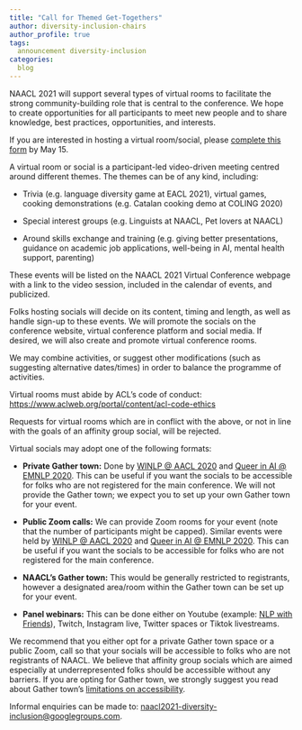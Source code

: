 ```yaml
---
title: "Call for Themed Get-Togethers"
author: diversity-inclusion-chairs
author_profile: true
tags:
  announcement diversity-inclusion
categories:
  blog
---
```


NAACL 2021 will support several types of virtual rooms to facilitate the strong community-building role that is central to the conference. We hope to create opportunities for all participants to meet new people and to share knowledge, best practices, opportunities, and interests. 

If you are interested in hosting a virtual room/social, please [complete this form](https://forms.office.com/r/SDB3eJTPmw) by May 15.

A virtual room or social is a participant-led video-driven meeting centred around different themes. The themes can be of any kind, including:

*   Trivia (e.g. language diversity game at EACL 2021), virtual games, cooking demonstrations (e.g. Catalan cooking demo at COLING 2020)

*   Special interest groups (e.g. Linguists at NAACL, Pet lovers at NAACL)

*   Around skills exchange and training (e.g. giving better presentations, guidance on academic job applications, well-being in AI, mental health support, parenting)

These events will be listed on the NAACL 2021 Virtual Conference webpage with a link to the video session, included in the calendar of events, and publicized. 

Folks hosting socials will decide on its content, timing and length, as well as handle sign-up to these events. We  will promote the socials on the conference website, virtual conference platform and social media. If desired, we will also create and promote virtual conference rooms.

We may combine activities, or suggest other modifications (such as suggesting alternative dates/times) in order to balance the programme of activities.

Virtual rooms must abide by ACL’s code of conduct: <https://www.aclweb.org/portal/content/acl-code-ethics>

Requests for virtual rooms which are in conflict with the above, or not in line with the goals of an affinity group social, will be rejected.

Virtual socials may adopt one of the following formats:

*   **Private Gather town:** Done by [WINLP @ AACL 2020](http://www.winlp.org/winlp-2020-statellite-workshop-aacl-ijcnlp/) and [Queer in AI @ EMNLP 2020](https://sites.google.com/view/queer-in-ai/emnlp2020?authuser=0). This can be useful if you want the socials to be accessible for folks who are not registered for the main conference. We  will not provide the Gather town;  we expect you to set up your own Gather town  for your event.

*   **Public Zoom calls:** We can provide Zoom rooms for your event (note that the number of participants might be capped). Similar events were held by [WINLP @ AACL 2020](http://www.winlp.org/winlp-2020-statellite-workshop-aacl-ijcnlp/) and [Queer in AI @ EMNLP 2020](https://sites.google.com/view/queer-in-ai/emnlp2020?authuser=0). This can be useful if you want the socials to be accessible for folks who are not registered for the main conference.

*   **NAACL’s Gather town:** This would be generally restricted to registrants, however a designated area/room within the Gather town can be set up for your event.

*   **Panel webinars:** This can be done either on Youtube (example: [NLP with Friends](https://nlpwithfriends.com/)), Twitch, Instagram live, Twitter spaces or Tiktok livestreams.

We recommend that  you either opt for a private Gather town space or a public Zoom, call so that your socials will be accessible to folks who are not registrants of NAACL. We believe that affinity group socials which are aimed especially at underrepresented folks should be accessible without any barriers. If you are opting for Gather town, we strongly suggest you read about Gather town’s [limitations on accessibility](https://support.gather.town/help/accessibility).

Informal enquiries can be made to: [naacl2021-diversity-inclusion@googlegroups.com](mailto:naacl2021-diversity-inclusion@googlegroups.com).
